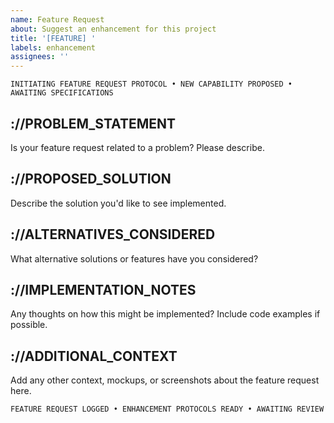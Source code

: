 ```yaml
---
name: Feature Request
about: Suggest an enhancement for this project
title: '[FEATURE] '
labels: enhancement
assignees: ''
---
```


```
INITIATING FEATURE REQUEST PROTOCOL • NEW CAPABILITY PROPOSED • AWAITING SPECIFICATIONS
```

## ://PROBLEM_STATEMENT

Is your feature request related to a problem? Please describe.

## ://PROPOSED_SOLUTION

Describe the solution you'd like to see implemented.

## ://ALTERNATIVES_CONSIDERED

What alternative solutions or features have you considered?

## ://IMPLEMENTATION_NOTES

Any thoughts on how this might be implemented? Include code examples if possible.

## ://ADDITIONAL_CONTEXT

Add any other context, mockups, or screenshots about the feature request here.

```
FEATURE REQUEST LOGGED • ENHANCEMENT PROTOCOLS READY • AWAITING REVIEW
```
